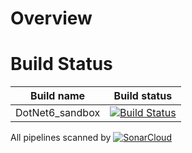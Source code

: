 # Overview

# Build Status

| Build name | Build status |
| ----- | ------------------ |
| DotNet6_sandbox | [![Build Status](https://pchmielecki87.visualstudio.com/TechBrain/_apis/build/status/pchmielecki87.CSharpTest?branchName=master)](https://pchmielecki87.visualstudio.com/TechBrain/_build/latest?definitionId=6&branchName=master) |


All pipelines scanned by [![SonarCloud](https://sonarcloud.io/images/project_badges/sonarcloud-white.svg)](https://sonarcloud.io/summary/new_code?id=pchmielecki87_CSharpTest)
